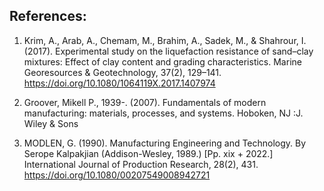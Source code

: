 ## References:

1. Krim, A., Arab, A., Chemam, M., Brahim, A., Sadek, M., & Shahrour, I. (2017). Experimental study on the liquefaction resistance of sand–clay mixtures: Effect of clay content and grading characteristics. Marine Georesources & Geotechnology, 37(2), 129–141.
https://doi.org/10.1080/1064119X.2017.1407974

2. Groover, Mikell P., 1939-. (2007). Fundamentals of modern manufacturing: materials, processes, and systems. Hoboken, NJ :J. Wiley & Sons

3. MODLEN, G. (1990). Manufacturing Engineering and Technology. By Serope Kalpakjian (Addison-Wesley, 1989.) [Pp. xix + 2022.] International Journal of Production Research, 28(2), 431.
https://doi.org/10.1080/00207549008942721
